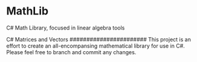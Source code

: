 MathLib
=======

C# Math Library, focused in linear algebra tools

C# Matrices and Vectors
#######################
This project is an effort to create an all-encompansing mathematical library for use in C#. Please feel free to branch and commit any changes.

